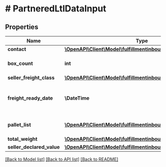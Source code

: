 # # PartneredLtlDataInput

## Properties

Name | Type | Description | Notes
------------ | ------------- | ------------- | -------------
**contact** | [**\OpenAPI\Client\Model\fulfillmentinboundv0\Contact**](Contact.md) |  | [optional]
**box_count** | **int** | Contains an unsigned integer | [optional]
**seller_freight_class** | [**\OpenAPI\Client\Model\fulfillmentinboundv0\SellerFreightClass**](SellerFreightClass.md) |  | [optional]
**freight_ready_date** | **\DateTime** | Type containing date in string format | [optional]
**pallet_list** | [**\OpenAPI\Client\Model\fulfillmentinboundv0\Pallet[]**](Pallet.md) | A list of pallet information. | [optional]
**total_weight** | [**\OpenAPI\Client\Model\fulfillmentinboundv0\Weight**](Weight.md) |  | [optional]
**seller_declared_value** | [**\OpenAPI\Client\Model\fulfillmentinboundv0\Amount**](Amount.md) |  | [optional]

[[Back to Model list]](../../README.md#models) [[Back to API list]](../../README.md#endpoints) [[Back to README]](../../README.md)
